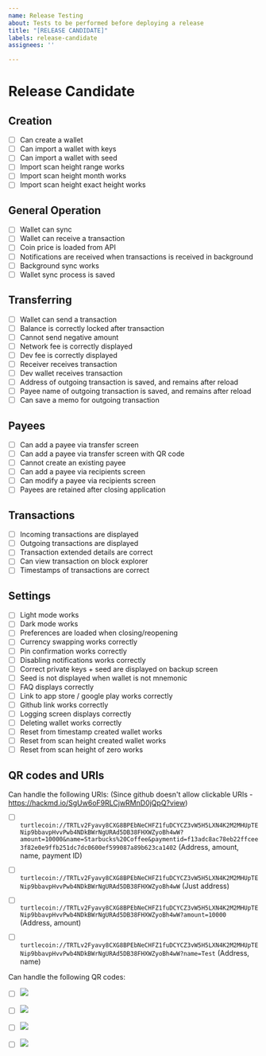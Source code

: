 ```yaml
---
name: Release Testing
about: Tests to be performed before deploying a release
title: "[RELEASE CANDIDATE]"
labels: release-candidate
assignees: ''

---
```


# Release Candidate

## Creation

- [ ] Can create a wallet
- [ ] Can import a wallet with keys
- [ ] Can import a wallet with seed
- [ ] Import scan height range works
- [ ] Import scan height month works
- [ ] Import scan height exact height works

## General Operation

- [ ] Wallet can sync
- [ ] Wallet can receive a transaction
- [ ] Coin price is loaded from API
- [ ] Notifications are received when transactions is received in background
- [ ] Background sync works
- [ ] Wallet sync process is saved

## Transferring

- [ ] Wallet can send a transaction
- [ ] Balance is correctly locked after transaction
- [ ] Cannot send negative amount
- [ ] Network fee is correctly displayed
- [ ] Dev fee is correctly displayed
- [ ] Receiver receives transaction
- [ ] Dev wallet receives transaction
- [ ] Address of outgoing transaction is saved, and remains after reload
- [ ] Payee name of outgoing transaction is saved, and remains after reload
- [ ] Can save a memo for outgoing transaction

## Payees

- [ ] Can add a payee via transfer screen
- [ ] Can add a payee via transfer screen with QR code
- [ ] Cannot create an existing payee
- [ ] Can add a payee via recipients screen
- [ ] Can modify a payee via recipients screen
- [ ] Payees are retained after closing application

## Transactions

- [ ] Incoming transactions are displayed
- [ ] Outgoing transactions are displayed
- [ ] Transaction extended details are correct
- [ ] Can view transaction on block explorer
- [ ] Timestamps of transactions are correct

## Settings

- [ ] Light mode works
- [ ] Dark mode works
- [ ] Preferences are loaded when closing/reopening
- [ ] Currency swapping works correctly
- [ ] Pin confirmation works correctly
- [ ] Disabling notifications works correctly
- [ ] Correct private keys + seed are displayed on backup screen
- [ ] Seed is not displayed when wallet is not mnemonic
- [ ] FAQ displays correctly
- [ ] Link to app store / google play works correctly
- [ ] Github link works correctly
- [ ] Logging screen displays correctly
- [ ] Deleting wallet works correctly
- [ ] Reset from timestamp created wallet works
- [ ] Reset from scan height created wallet works
- [ ] Reset from scan height of zero works

## QR codes and URIs

Can handle the following URIs:
(Since github doesn't allow clickable URIs - https://hackmd.io/SgUw6oF9RLCjwRMnD0jQpQ?view)
- [ ] `turtlecoin://TRTLv2Fyavy8CXG8BPEbNeCHFZ1fuDCYCZ3vW5H5LXN4K2M2MHUpTENip9bbavpHvvPwb4NDkBWrNgURAd5DB38FHXWZyoBh4wW?amount=10000&name=Starbucks%20Coffee&paymentid=f13adc8ac78eb22ffcee3f82e0e9ffb251dc7dc0600ef599087a89b623ca1402`
(Address, amount, name, payment ID)

- [ ] `turtlecoin://TRTLv2Fyavy8CXG8BPEbNeCHFZ1fuDCYCZ3vW5H5LXN4K2M2MHUpTENip9bbavpHvvPwb4NDkBWrNgURAd5DB38FHXWZyoBh4wW`
(Just address)

- [ ] `turtlecoin://TRTLv2Fyavy8CXG8BPEbNeCHFZ1fuDCYCZ3vW5H5LXN4K2M2MHUpTENip9bbavpHvvPwb4NDkBWrNgURAd5DB38FHXWZyoBh4wW?amount=10000`
(Address, amount)

- [ ] `turtlecoin://TRTLv2Fyavy8CXG8BPEbNeCHFZ1fuDCYCZ3vW5H5LXN4K2M2MHUpTENip9bbavpHvvPwb4NDkBWrNgURAd5DB38FHXWZyoBh4wW?name=Test`
(Address, name)

Can handle the following QR codes:

- [ ] ![](https://chart.googleapis.com/chart?cht=qr&chs=256x256&chl=turtlecoin%3A%2F%2FTRTLv2Fyavy8CXG8BPEbNeCHFZ1fuDCYCZ3vW5H5LXN4K2M2MHUpTENip9bbavpHvvPwb4NDkBWrNgURAd5DB38FHXWZyoBh4wW%3Famount%3D10000%26name%3DStarbucks%2520Coffee%26paymentid%3Df13adc8ac78eb22ffcee3f82e0e9ffb251dc7dc0600ef599087a89b623ca1402)

- [ ] ![](https://chart.googleapis.com/chart?cht=qr&chs=256x256&chl=turtlecoin%3A%2F%2FTRTLv2Fyavy8CXG8BPEbNeCHFZ1fuDCYCZ3vW5H5LXN4K2M2MHUpTENip9bbavpHvvPwb4NDkBWrNgURAd5DB38FHXWZyoBh4wW)

- [ ] ![](https://chart.googleapis.com/chart?cht=qr&chs=256x256&chl=turtlecoin%3A%2F%2FTRTLv2Fyavy8CXG8BPEbNeCHFZ1fuDCYCZ3vW5H5LXN4K2M2MHUpTENip9bbavpHvvPwb4NDkBWrNgURAd5DB38FHXWZyoBh4wW%3Famount%3D10000)

- [ ] ![](https://chart.googleapis.com/chart?cht=qr&chs=256x256&chl=turtlecoin%3A%2F%2FTRTLv2Fyavy8CXG8BPEbNeCHFZ1fuDCYCZ3vW5H5LXN4K2M2MHUpTENip9bbavpHvvPwb4NDkBWrNgURAd5DB38FHXWZyoBh4wW%3Fname%3DTest)
